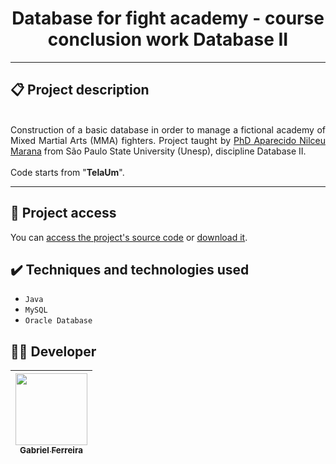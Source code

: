 <h1 align="center">Database for fight academy - course conclusion work Database II</h1>

<hr>

## 📋 Project description

<p align="justify">
  <br>
  Construction of a basic database in order to manage a fictional academy of Mixed Martial Arts (MMA) fighters. Project taught by <a href="https://unesp.br/portaldocentes/docentes/345">PhD Aparecido Nilceu Marana</a> from São Paulo State University (Unesp), discipline Database II. 
 <br>
 <br>
 Code starts from "<b>TelaUm</b>".  
</p>

<hr>

## 📁 Project access

You can [access the project's source code](https://github.com/GabesSeven/kernel-DOS-course-conclusion-work-Operating-Systems-II/) or [download it](https://github.com/GabesSeven/kernel-DOS-course-conclusion-work-Operating-Systems-II/archive/refs/heads/main.zip).

## ✔️ Techniques and technologies used

- ``Java``
- ``MySQL``
- ``Oracle Database``


## 🧑‍💻 Developer

| [<img src="https://avatars.githubusercontent.com/u/37443722?v=4" width=115><br><sub>Gabriel Ferreira</sub>](https://github.com/GabesSeven)
| :---: 


